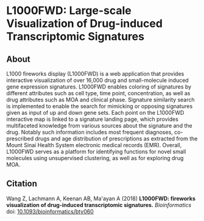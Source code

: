 # L1000FWD: Large-scale Visualization of Drug-induced Transcriptomic Signatures


## About

L1000 fireworks display (L1000FWD) is a web application that provides interactive visualization of over 16,000 drug and small-molecule induced gene expression signatures. L1000FWD enables coloring of signatures by different attributes such as cell type, time point, concentration, as well as drug attributes such as MOA and clinical phase. Signature similarity search is implemented to enable the search for mimicking or opposing signatures given as input of up and down gene sets. Each point on the L1000FWD interactive map is linked to a signature landing page, which provides multifaceted knowledge from various sources about the signature and the drug. Notably such information includes most frequent diagnoses, co-prescribed drugs and age distribution of prescriptions as extracted from the Mount Sinai Health System electronic medical records (EMR). Overall, L1000FWD serves as a platform for identifying functions for novel small molecules using unsupervised clustering, as well as for exploring drug MOA.


## Citation

Wang Z, Lachmann A, Keenan AB, Ma'ayan A (2018) **L1000FWD: fireworks visualization of drug-induced transcriptomic signatures.** _Bioinformatics_ doi: [10.1093/bioinformatics/bty060](https://doi.org/10.1093/bioinformatics/bty060)

